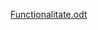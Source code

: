 [Functionalitate.odt](https://github.com/Theodor-Gheorghe/TechGenaration_FinalProject/files/13676250/Functionalitate.odt)
